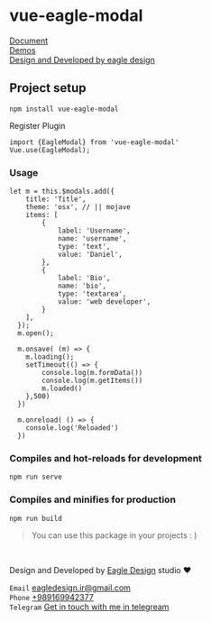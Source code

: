 # vue-eagle-modal

[Document](https://eagle-design.ir/vue-eagle-modal)
<br>
[Demos](https://eagle-design.ir/vue-eagle-modal/demo.html)
<br>
[Design and Developed by eagle design](https://eagle-design.ir)

## Project setup
```
npm install vue-eagle-modal
```
Register Plugin
```
import {EagleModal} from 'vue-eagle-modal'
Vue.use(EagleModal);
```

### Usage
```
let m = this.$modals.add({
    title: 'Title',
    theme: 'osx', // || mojave
    items: [
    	{
    		label: 'Username',
    		name: 'username',
    		type: 'text',
    		value: 'Daniel',
    	},
    	{
    		label: 'Bio',
    		name: 'bio',
    		type: 'textarea',
    		value: 'web developer',
    	}
    ],
  });
  m.open();
  
  m.onsave( (m) => {
  	m.loading();
  	setTimeout(() => {
	  	console.log(m.formData())
	  	console.log(m.getItems())
  		m.loaded()
	},500)
  })

  m.onreload( () => {
  	console.log('Reloaded')
  })

```

### Compiles and hot-reloads for development
```
npm run serve
```

### Compiles and minifies for production
```
npm run build
```


> You can use this package in your projects : )
<br>

Design and Developed by
[Eagle Design](https://eagle-design.ir) studio :heart:

`Email` [eagledesign.ir@gmail.com](mailto:eagledesign.ir@gmail.com)
<br>
`Phone` [+989169942377](tel:+989169942377)
<br>
`Telegram` [Get in touch with me in telegream](https://t.me/eagledesign)

